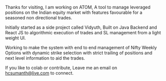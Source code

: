 Thanks for visiting, I am working on ATOM, A tool to manage leveraged positions on the Indian equity market with features favourable for a seasoned non directional trades.

Initially started as a side project called Vidyuth, Built on Java Backend and React JS to algorithmic execution of trades and SL management from a light weight UI.

Working to make the system with end to end management of Nifty Weekly Options with dynamic strike selection with strict trailing of positions and next level information to aid the trades.

If you like to colab or contribute, Leave me an email on hcsumanth@live.com to connect.
